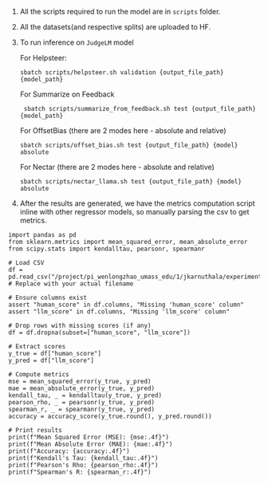 1. All the scripts required to run the model are in `scripts` folder. 
2. All the datasets(and respective splits) are uploaded to HF. 
3. To run inference on `JudgeLM` model 

    For Helpsteer: 
    
    `sbatch scripts/helpsteer.sh validation {output_file_path} {model_path}` 

    For Summarize on Feedback 

    ` sbatch scripts/summarize_from_feedback.sh test {output_file_path} {model_path}` 

    For OffsetBias (there are 2 modes here - absolute and relative)

    `sbatch scripts/offset_bias.sh test {output_file_path} {model} absolute`

    For Nectar (there are 2 modes here - absolute and relative)

    `sbatch scripts/nectar_llama.sh test {output_file_path} {model} absolute`

4. After the results are generated, we have the metrics computation script inline with other regressor models, so manually parsing the csv to get metrics. 


```
import pandas as pd
from sklearn.metrics import mean_squared_error, mean_absolute_error
from scipy.stats import kendalltau, pearsonr, spearmanr

# Load CSV
df = pd.read_csv("/project/pi_wenlongzhao_umass_edu/1/jkarnuthala/experiment_results/llama3.70b/helpsteer/results.csv")  # Replace with your actual filename

# Ensure columns exist
assert "human_score" in df.columns, "Missing 'human_score' column"
assert "llm_score" in df.columns, "Missing 'llm_score' column"

# Drop rows with missing scores (if any)
df = df.dropna(subset=["human_score", "llm_score"])

# Extract scores
y_true = df["human_score"]
y_pred = df["llm_score"]

# Compute metrics
mse = mean_squared_error(y_true, y_pred)
mae = mean_absolute_error(y_true, y_pred)
kendall_tau, _ = kendalltau(y_true, y_pred)
pearson_rho, _ = pearsonr(y_true, y_pred)
spearman_r, _ = spearmanr(y_true, y_pred)
accuracy = accuracy_score(y_true.round(), y_pred.round())

# Print results
print(f"Mean Squared Error (MSE): {mse:.4f}")
print(f"Mean Absolute Error (MAE): {mae:.4f}")
print(f"Accuracy: {accuracy:.4f}")
print(f"Kendall's Tau: {kendall_tau:.4f}")
print(f"Pearson's Rho: {pearson_rho:.4f}")
print(f"Spearman's R: {spearman_r:.4f}")
```

